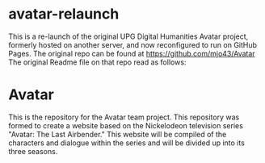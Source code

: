 # avatar-relaunch
This is a re-launch of the original UPG Digital Humanities Avatar project, formerly hosted on another server, and now reconfigured to run on GitHub Pages.
The original repo can be found at https://github.com/mjo43/Avatar 
The original Readme file on that repo read as follows:
# Avatar
This is the repository for the Avatar team project.
This repository was formed to create a website based on the Nickelodeon television series "Avatar: The Last Airbender." This website will be compiled of the characters and dialogue 
within the series and will be divided up into its three seasons.
